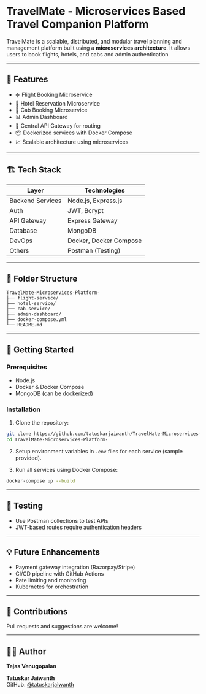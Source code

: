 # TravelMate - Microservices Based Travel Companion Platform

TravelMate is a scalable, distributed, and modular travel planning and management platform built using a **microservices architecture**. It allows users to book flights, hotels, and cabs and admin authentication

---

## 🧩 Features

- ✈️ Flight Booking Microservice
- 🏨 Hotel Reservation Microservice
- 🚖 Cab Booking Microservice
- 📊 Admin Dashboard
- 🔄 Central API Gateway for routing
- 📦 Dockerized services with Docker Compose
- 📈 Scalable architecture using microservices

---

## 🏗️ Tech Stack

| Layer            | Technologies           |
| ---------------- | ---------------------- |
| Backend Services | Node.js, Express.js    |
| Auth             | JWT, Bcrypt            |
| API Gateway      | Express Gateway        |
| Database         | MongoDB                |
| DevOps           | Docker, Docker Compose |
| Others           | Postman (Testing)      |

---

## 📁 Folder Structure

```
TravelMate-Microservices-Platform-
├── flight-service/
├── hotel-service/
├── cab-service/
├── admin-dashboard/
├── docker-compose.yml
└── README.md
```

---

## 🚀 Getting Started

### Prerequisites

- Node.js
- Docker & Docker Compose
- MongoDB (can be dockerized)

### Installation

1. Clone the repository:

```bash
git clone https://github.com/tatuskarjaiwanth/TravelMate-Microservices-Platform-.git
cd TravelMate-Microservices-Platform-
```

2. Setup environment variables in `.env` files for each service (sample provided).

3. Run all services using Docker Compose:

```bash
docker-compose up --build
```

---

## 🧪 Testing

- Use Postman collections to test APIs
- JWT-based routes require authentication headers

---

## 💡 Future Enhancements

- Payment gateway integration (Razorpay/Stripe)
- CI/CD pipeline with GitHub Actions
- Rate limiting and monitoring
- Kubernetes for orchestration

---

## 🤝 Contributions

Pull requests and suggestions are welcome!

---

## 🙋‍♂️ Author
**Tejas Venugopalan** 

**Tatuskar Jaiwanth**  
GitHub: [@tatuskarjaiwanth](https://github.com/tatuskarjaiwanth)
